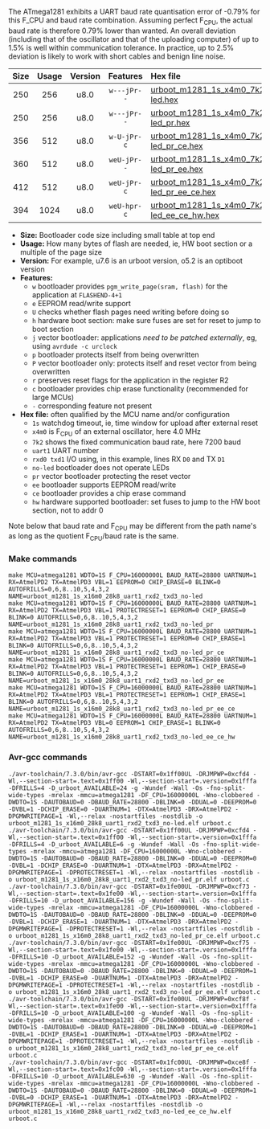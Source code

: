 The ATmega1281 exhibits a UART baud rate quantisation error of -0.79% for this F_CPU and baud rate combination. Assuming perfect F<sub>CPU</sub>, the actual baud rate is therefore 0.79% lower than wanted. An overall deviation (including that of the oscillator and that of the uploading computer) of up to 1.5% is well within communication tolerance. In practice, up to 2.5% deviation is likely to work with short cables and benign line noise.

|Size|Usage|Version|Features|Hex file|
|:-:|:-:|:-:|:-:|:--|
|250|256|u8.0|`w---jPr--`|[urboot_m1281_1s_x4m0_7k2_uart1_rxd2_txd3_no-led.hex](https://raw.githubusercontent.com/stefanrueger/urboot.hex/main/mcus/atmega1281/watchdog_1_s/external_oscillator_x/%2B4m000000_hz/%2B%2B%2B7k2_baud/uart1_rxd2_txd3/no-led/urboot_m1281_1s_x4m0_7k2_uart1_rxd2_txd3_no-led.hex)|
|250|256|u8.0|`w---jPr--`|[urboot_m1281_1s_x4m0_7k2_uart1_rxd2_txd3_no-led_pr.hex](https://raw.githubusercontent.com/stefanrueger/urboot.hex/main/mcus/atmega1281/watchdog_1_s/external_oscillator_x/%2B4m000000_hz/%2B%2B%2B7k2_baud/uart1_rxd2_txd3/no-led/urboot_m1281_1s_x4m0_7k2_uart1_rxd2_txd3_no-led_pr.hex)|
|356|512|u8.0|`w-U-jPr-c`|[urboot_m1281_1s_x4m0_7k2_uart1_rxd2_txd3_no-led_pr_ce.hex](https://raw.githubusercontent.com/stefanrueger/urboot.hex/main/mcus/atmega1281/watchdog_1_s/external_oscillator_x/%2B4m000000_hz/%2B%2B%2B7k2_baud/uart1_rxd2_txd3/no-led/urboot_m1281_1s_x4m0_7k2_uart1_rxd2_txd3_no-led_pr_ce.hex)|
|360|512|u8.0|`weU-jPr--`|[urboot_m1281_1s_x4m0_7k2_uart1_rxd2_txd3_no-led_pr_ee.hex](https://raw.githubusercontent.com/stefanrueger/urboot.hex/main/mcus/atmega1281/watchdog_1_s/external_oscillator_x/%2B4m000000_hz/%2B%2B%2B7k2_baud/uart1_rxd2_txd3/no-led/urboot_m1281_1s_x4m0_7k2_uart1_rxd2_txd3_no-led_pr_ee.hex)|
|412|512|u8.0|`weU-jPr-c`|[urboot_m1281_1s_x4m0_7k2_uart1_rxd2_txd3_no-led_pr_ee_ce.hex](https://raw.githubusercontent.com/stefanrueger/urboot.hex/main/mcus/atmega1281/watchdog_1_s/external_oscillator_x/%2B4m000000_hz/%2B%2B%2B7k2_baud/uart1_rxd2_txd3/no-led/urboot_m1281_1s_x4m0_7k2_uart1_rxd2_txd3_no-led_pr_ee_ce.hex)|
|394|1024|u8.0|`weU-hpr-c`|[urboot_m1281_1s_x4m0_7k2_uart1_rxd2_txd3_no-led_ee_ce_hw.hex](https://raw.githubusercontent.com/stefanrueger/urboot.hex/main/mcus/atmega1281/watchdog_1_s/external_oscillator_x/%2B4m000000_hz/%2B%2B%2B7k2_baud/uart1_rxd2_txd3/no-led/urboot_m1281_1s_x4m0_7k2_uart1_rxd2_txd3_no-led_ee_ce_hw.hex)|

- **Size:** Bootloader code size including small table at top end
- **Usage:** How many bytes of flash are needed, ie, HW boot section or a multiple of the page size
- **Version:** For example, u7.6 is an urboot version, o5.2 is an optiboot version
- **Features:**
  + `w` bootloader provides `pgm_write_page(sram, flash)` for the application at `FLASHEND-4+1`
  + `e` EEPROM read/write support
  + `U` checks whether flash pages need writing before doing so
  + `h` hardware boot section: make sure fuses are set for reset to jump to boot section
  + `j` vector bootloader: applications *need to be patched externally*, eg, using `avrdude -c urclock`
  + `p` bootloader protects itself from being overwritten
  + `P` vector bootloader only: protects itself and reset vector from being overwritten
  + `r` preserves reset flags for the application in the register R2
  + `c` bootloader provides chip erase functionality (recommended for large MCUs)
  + `-` corresponding feature not present
- **Hex file:** often qualified by the MCU name and/or configuration
  + `1s` watchdog timeout, ie, time window for upload after external reset
  + `x4m0` is F<sub>CPU</sub> of an external oscillator, here 4.0 MHz
  + `7k2` shows the fixed communication baud rate, here 7200 baud
  + `uart1` UART number
  + `rxd0 txd1` I/O using, in this example, lines RX `D0` and TX `D1`
  + `no-led` bootloader does not operate LEDs
  + `pr` vector bootloader protecting the reset vector
  + `ee` bootloader supports EEPROM read/write
  + `ce` bootloader provides a chip erase command
  + `hw` hardware supported bootloader: set fuses to jump to the HW boot section, not to addr 0


Note below that baud rate and F<sub>CPU</sub> may be different from the path name's as long as the quotient F<sub>CPU</sub>/baud rate is the same.

### Make commands
```
make MCU=atmega1281 WDTO=1S F_CPU=16000000L BAUD_RATE=28800 UARTNUM=1 RX=AtmelPD2 TX=AtmelPD3 VBL=1 EEPROM=0 CHIP_ERASE=0 BLINK=0 AUTOFRILLS=0,6,8..10,5,4,3,2 NAME=urboot_m1281_1s_x16m0_28k8_uart1_rxd2_txd3_no-led
make MCU=atmega1281 WDTO=1S F_CPU=16000000L BAUD_RATE=28800 UARTNUM=1 RX=AtmelPD2 TX=AtmelPD3 VBL=1 PROTECTRESET=1 EEPROM=0 CHIP_ERASE=0 BLINK=0 AUTOFRILLS=0,6,8..10,5,4,3,2 NAME=urboot_m1281_1s_x16m0_28k8_uart1_rxd2_txd3_no-led_pr
make MCU=atmega1281 WDTO=1S F_CPU=16000000L BAUD_RATE=28800 UARTNUM=1 RX=AtmelPD2 TX=AtmelPD3 VBL=1 PROTECTRESET=1 EEPROM=0 CHIP_ERASE=1 BLINK=0 AUTOFRILLS=0,6,8..10,5,4,3,2 NAME=urboot_m1281_1s_x16m0_28k8_uart1_rxd2_txd3_no-led_pr_ce
make MCU=atmega1281 WDTO=1S F_CPU=16000000L BAUD_RATE=28800 UARTNUM=1 RX=AtmelPD2 TX=AtmelPD3 VBL=1 PROTECTRESET=1 EEPROM=1 CHIP_ERASE=0 BLINK=0 AUTOFRILLS=0,6,8..10,5,4,3,2 NAME=urboot_m1281_1s_x16m0_28k8_uart1_rxd2_txd3_no-led_pr_ee
make MCU=atmega1281 WDTO=1S F_CPU=16000000L BAUD_RATE=28800 UARTNUM=1 RX=AtmelPD2 TX=AtmelPD3 VBL=1 PROTECTRESET=1 EEPROM=1 CHIP_ERASE=1 BLINK=0 AUTOFRILLS=0,6,8..10,5,4,3,2 NAME=urboot_m1281_1s_x16m0_28k8_uart1_rxd2_txd3_no-led_pr_ee_ce
make MCU=atmega1281 WDTO=1S F_CPU=16000000L BAUD_RATE=28800 UARTNUM=1 RX=AtmelPD2 TX=AtmelPD3 VBL=0 EEPROM=1 CHIP_ERASE=1 BLINK=0 AUTOFRILLS=0,6,8..10,5,4,3,2 NAME=urboot_m1281_1s_x16m0_28k8_uart1_rxd2_txd3_no-led_ee_ce_hw
```

### Avr-gcc commands
```
./avr-toolchain/7.3.0/bin/avr-gcc -DSTART=0x1ff00UL -DRJMPWP=0xcfd4 -Wl,--section-start=.text=0x1ff00 -Wl,--section-start=.version=0x1fffa -DFRILLS=4 -D_urboot_AVAILABLE=24 -g -Wundef -Wall -Os -fno-split-wide-types -mrelax -mmcu=atmega1281 -DF_CPU=16000000L -Wno-clobbered -DWDTO=1S -DAUTOBAUD=0 -DBAUD_RATE=28800 -DBLINK=0 -DDUAL=0 -DEEPROM=0 -DVBL=1 -DCHIP_ERASE=0 -DUARTNUM=1 -DTX=AtmelPD3 -DRX=AtmelPD2 -DPGMWRITEPAGE=1 -Wl,--relax -nostartfiles -nostdlib -o urboot_m1281_1s_x16m0_28k8_uart1_rxd2_txd3_no-led.elf urboot.c
./avr-toolchain/7.3.0/bin/avr-gcc -DSTART=0x1ff00UL -DRJMPWP=0xcfd4 -Wl,--section-start=.text=0x1ff00 -Wl,--section-start=.version=0x1fffa -DFRILLS=4 -D_urboot_AVAILABLE=6 -g -Wundef -Wall -Os -fno-split-wide-types -mrelax -mmcu=atmega1281 -DF_CPU=16000000L -Wno-clobbered -DWDTO=1S -DAUTOBAUD=0 -DBAUD_RATE=28800 -DBLINK=0 -DDUAL=0 -DEEPROM=0 -DVBL=1 -DCHIP_ERASE=0 -DUARTNUM=1 -DTX=AtmelPD3 -DRX=AtmelPD2 -DPGMWRITEPAGE=1 -DPROTECTRESET=1 -Wl,--relax -nostartfiles -nostdlib -o urboot_m1281_1s_x16m0_28k8_uart1_rxd2_txd3_no-led_pr.elf urboot.c
./avr-toolchain/7.3.0/bin/avr-gcc -DSTART=0x1fe00UL -DRJMPWP=0xcf73 -Wl,--section-start=.text=0x1fe00 -Wl,--section-start=.version=0x1fffa -DFRILLS=10 -D_urboot_AVAILABLE=156 -g -Wundef -Wall -Os -fno-split-wide-types -mrelax -mmcu=atmega1281 -DF_CPU=16000000L -Wno-clobbered -DWDTO=1S -DAUTOBAUD=0 -DBAUD_RATE=28800 -DBLINK=0 -DDUAL=0 -DEEPROM=0 -DVBL=1 -DCHIP_ERASE=1 -DUARTNUM=1 -DTX=AtmelPD3 -DRX=AtmelPD2 -DPGMWRITEPAGE=1 -DPROTECTRESET=1 -Wl,--relax -nostartfiles -nostdlib -o urboot_m1281_1s_x16m0_28k8_uart1_rxd2_txd3_no-led_pr_ce.elf urboot.c
./avr-toolchain/7.3.0/bin/avr-gcc -DSTART=0x1fe00UL -DRJMPWP=0xcf75 -Wl,--section-start=.text=0x1fe00 -Wl,--section-start=.version=0x1fffa -DFRILLS=10 -D_urboot_AVAILABLE=152 -g -Wundef -Wall -Os -fno-split-wide-types -mrelax -mmcu=atmega1281 -DF_CPU=16000000L -Wno-clobbered -DWDTO=1S -DAUTOBAUD=0 -DBAUD_RATE=28800 -DBLINK=0 -DDUAL=0 -DEEPROM=1 -DVBL=1 -DCHIP_ERASE=0 -DUARTNUM=1 -DTX=AtmelPD3 -DRX=AtmelPD2 -DPGMWRITEPAGE=1 -DPROTECTRESET=1 -Wl,--relax -nostartfiles -nostdlib -o urboot_m1281_1s_x16m0_28k8_uart1_rxd2_txd3_no-led_pr_ee.elf urboot.c
./avr-toolchain/7.3.0/bin/avr-gcc -DSTART=0x1fe00UL -DRJMPWP=0xcf8f -Wl,--section-start=.text=0x1fe00 -Wl,--section-start=.version=0x1fffa -DFRILLS=10 -D_urboot_AVAILABLE=100 -g -Wundef -Wall -Os -fno-split-wide-types -mrelax -mmcu=atmega1281 -DF_CPU=16000000L -Wno-clobbered -DWDTO=1S -DAUTOBAUD=0 -DBAUD_RATE=28800 -DBLINK=0 -DDUAL=0 -DEEPROM=1 -DVBL=1 -DCHIP_ERASE=1 -DUARTNUM=1 -DTX=AtmelPD3 -DRX=AtmelPD2 -DPGMWRITEPAGE=1 -DPROTECTRESET=1 -Wl,--relax -nostartfiles -nostdlib -o urboot_m1281_1s_x16m0_28k8_uart1_rxd2_txd3_no-led_pr_ee_ce.elf urboot.c
./avr-toolchain/7.3.0/bin/avr-gcc -DSTART=0x1fc00UL -DRJMPWP=0xce8f -Wl,--section-start=.text=0x1fc00 -Wl,--section-start=.version=0x1fffa -DFRILLS=10 -D_urboot_AVAILABLE=630 -g -Wundef -Wall -Os -fno-split-wide-types -mrelax -mmcu=atmega1281 -DF_CPU=16000000L -Wno-clobbered -DWDTO=1S -DAUTOBAUD=0 -DBAUD_RATE=28800 -DBLINK=0 -DDUAL=0 -DEEPROM=1 -DVBL=0 -DCHIP_ERASE=1 -DUARTNUM=1 -DTX=AtmelPD3 -DRX=AtmelPD2 -DPGMWRITEPAGE=1 -Wl,--relax -nostartfiles -nostdlib -o urboot_m1281_1s_x16m0_28k8_uart1_rxd2_txd3_no-led_ee_ce_hw.elf urboot.c
```

